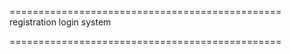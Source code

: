 ===============================================
registration login system



===============================================
